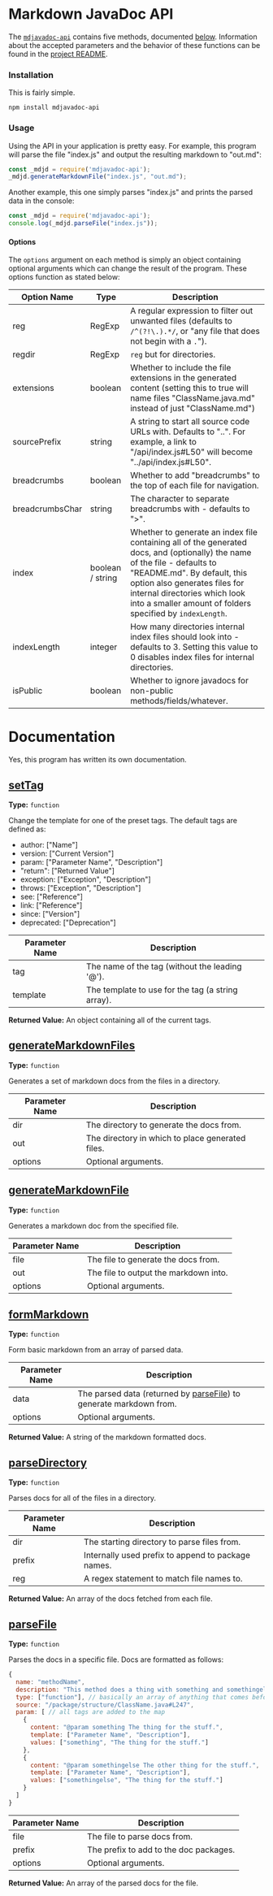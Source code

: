 # Markdown JavaDoc API

The [`mdjavadoc-api`](https://www.npmjs.com/package/mdjavadoc-api) contains five methods, documented [below](#documentation). Information about the accepted parameters and the behavior of these functions can be found in the [project README](https://jfenn.me/redirects/?t=github&d=mdjavadoc).

### Installation

This is fairly simple.

```shell
npm install mdjavadoc-api
```

### Usage

Using the API in your application is pretty easy. For example, this program will parse the file "index.js" and output the resulting markdown to "out.md":

```javascript
const _mdjd = require('mdjavadoc-api');
_mdjd.generateMarkdownFile("index.js", "out.md");
```

Another example, this one simply parses "index.js" and prints the parsed data in the console:

```javascript
const _mdjd = require('mdjavadoc-api');
console.log(_mdjd.parseFile("index.js"));
```

#### Options

The `options` argument on each method is simply an object containing optional arguments which can change the result of the program. These options function as stated below:

| Option Name     | Type             | Description |
|-----------------|------------------|-------------|
| reg             | RegExp           | A regular expression to filter out unwanted files (defaults to `/^(?!\.).*/`, or "any file that does not begin with a `.`"). |
| regdir          | RegExp           | `reg` but for directories. |
| extensions      | boolean          | Whether to include the file extensions in the generated content (setting this to true will name files "ClassName.java.md" instead of just "ClassName.md") |
| sourcePrefix    | string           | A string to start all source code URLs with. Defaults to "..". For example, a link to "/api/index.js#L50" will become "../api/index.js#L50". |
| breadcrumbs     | boolean          | Whether to add "breadcrumbs" to the top of each file for navigation. |
| breadcrumbsChar | string           | The character to separate breadcrumbs with - defaults to ">". |
| index           | boolean / string | Whether to generate an index file containing all of the generated docs, and (optionally) the name of the file - defaults to "README.md". By default, this option also generates files for internal directories which look into a smaller amount of folders specified by `indexLength`. |
| indexLength     | integer          | How many directories internal index files should look into - defaults to 3. Setting this value to 0 disables index files for internal directories. |
| isPublic        | boolean          | Whether to ignore javadocs for non-public methods/fields/whatever. |

# Documentation

Yes, this program has written its own documentation.

## [setTag](https://github.com/TheAndroidMaster/mdjavadoc/blob/master/api/index.js#L26)

**Type:** `function`

Change the template for one of the preset tags. The 
default tags are defined as: 

- author: ["Name"] 
- version: ["Current Version"] 
- param: ["Parameter Name", "Description"] 
- "return": ["Returned Value"] 
- exception: ["Exception", "Description"] 
- throws: ["Exception", "Description"] 
- see: ["Reference"] 
- link: ["Reference"] 
- since: ["Version"] 
- deprecated: ["Deprecation"] 



|Parameter Name|Description|
|-----|-----|
|tag|The name of the tag (without the leading '@').|
|template|The template to use for the tag (a string array).|

**Returned Value:**  An object containing all of the current tags. 


## [generateMarkdownFiles](https://github.com/TheAndroidMaster/mdjavadoc/blob/master/api/index.js#L51)

**Type:** `function`

Generates a set of markdown docs from the files in a directory. 



|Parameter Name|Description|
|-----|-----|
|dir|The directory to generate the docs from.|
|out|The directory in which to place generated files.|
|options|Optional arguments. |

## [generateMarkdownFile](https://github.com/TheAndroidMaster/mdjavadoc/blob/master/api/index.js#L139)

**Type:** `function`

Generates a markdown doc from the specified file. 



|Parameter Name|Description|
|-----|-----|
|file|The file to generate the docs from.|
|out|The file to output the markdown into.|
|options|Optional arguments. |

## [formMarkdown](https://github.com/TheAndroidMaster/mdjavadoc/blob/master/api/index.js#L154)

**Type:** `function`

Form basic markdown from an array of parsed data. 



|Parameter Name|Description|
|-----|-----|
|data|The parsed data (returned by [parseFile](#parseFile)) to generate markdown from.|
|options|Optional arguments.|

**Returned Value:**  A string of the markdown formatted docs. 


## [parseDirectory](https://github.com/TheAndroidMaster/mdjavadoc/blob/master/api/index.js#L269)

**Type:** `function`

Parses docs for all of the files in a directory. 



|Parameter Name|Description|
|-----|-----|
|dir|The starting directory to parse files from.|
|prefix|Internally used prefix to append to package names.|
|reg|A regex statement to match file names to.|

**Returned Value:**  An array of the docs fetched from each file. 


## [parseFile](https://github.com/TheAndroidMaster/mdjavadoc/blob/master/api/index.js#L297)

**Type:** `function`

Parses the docs in a specific file. Docs are formatted 
as follows: 

```javascript 
{ 
  name: "methodName", 
  description: "This method does a thing with something and somethingelse.", 
  type: ["function"], // basically an array of anything that comes before the method name 
  source: "/package/structure/ClassName.java#L247", 
  param: [ // all tags are added to the map 
    { 
      content: "@param something The thing for the stuff.", 
      template: ["Parameter Name", "Description"], 
      values: ["something", "The thing for the stuff."] 
    }, 
    { 
      content: "@param somethingelse The other thing for the stuff.", 
      template: ["Parameter Name", "Description"], 
      values: ["somethingelse", "The thing for the stuff."] 
    } 
  ] 
} 
``` 



|Parameter Name|Description|
|-----|-----|
|file|The file to parse docs from.|
|prefix|The prefix to add to the doc packages.|
|options|Optional arguments.|

**Returned Value:**  An array of the parsed docs for the file. 
